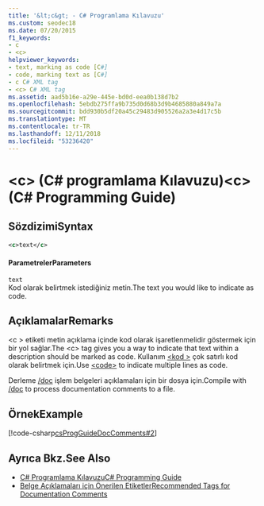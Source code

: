```yaml
---
title: '&lt;c&gt; - C# Programlama Kılavuzu'
ms.custom: seodec18
ms.date: 07/20/2015
f1_keywords:
- c
- <c>
helpviewer_keywords:
- text, marking as code [C#]
- code, marking text as [C#]
- c C# XML tag
- <c> C# XML tag
ms.assetid: aad5b16e-a29e-445e-bd0d-eea0b138d7b2
ms.openlocfilehash: 5ebdb275ffa9b735d0d68b3d9b4685880a849a7a
ms.sourcegitcommit: bdd930b5df20a45c29483d905526a2a3e4d17c5b
ms.translationtype: MT
ms.contentlocale: tr-TR
ms.lasthandoff: 12/11/2018
ms.locfileid: "53236420"
---
```

# <a name="ltcgt-c-programming-guide"></a><span data-ttu-id="43997-102">&lt;c&gt; (C# programlama Kılavuzu)</span><span class="sxs-lookup"><span data-stu-id="43997-102">&lt;c&gt; (C# Programming Guide)</span></span>
## <a name="syntax"></a><span data-ttu-id="43997-103">Sözdizimi</span><span class="sxs-lookup"><span data-stu-id="43997-103">Syntax</span></span>  
  
```xml  
<c>text</c>  
```  
  
#### <a name="parameters"></a><span data-ttu-id="43997-104">Parametreler</span><span class="sxs-lookup"><span data-stu-id="43997-104">Parameters</span></span>  
 `text`  
 <span data-ttu-id="43997-105">Kod olarak belirtmek istediğiniz metin.</span><span class="sxs-lookup"><span data-stu-id="43997-105">The text you would like to indicate as code.</span></span>  
  
## <a name="remarks"></a><span data-ttu-id="43997-106">Açıklamalar</span><span class="sxs-lookup"><span data-stu-id="43997-106">Remarks</span></span>  
 <span data-ttu-id="43997-107">\<c > etiketi metin açıklama içinde kod olarak işaretlenmelidir göstermek için bir yol sağlar.</span><span class="sxs-lookup"><span data-stu-id="43997-107">The \<c> tag gives you a way to indicate that text within a description should be marked as code.</span></span> <span data-ttu-id="43997-108">Kullanım [ \<kod >](../../../csharp/programming-guide/xmldoc/code.md) çok satırlı kod olarak belirtmek için.</span><span class="sxs-lookup"><span data-stu-id="43997-108">Use [\<code>](../../../csharp/programming-guide/xmldoc/code.md) to indicate multiple lines as code.</span></span>  
  
 <span data-ttu-id="43997-109">Derleme [/doc](../../../csharp/language-reference/compiler-options/doc-compiler-option.md) işlem belgeleri açıklamaları için bir dosya için.</span><span class="sxs-lookup"><span data-stu-id="43997-109">Compile with [/doc](../../../csharp/language-reference/compiler-options/doc-compiler-option.md) to process documentation comments to a file.</span></span>  
  
## <a name="example"></a><span data-ttu-id="43997-110">Örnek</span><span class="sxs-lookup"><span data-stu-id="43997-110">Example</span></span>  
 [!code-csharp[csProgGuideDocComments#2](../../../csharp/programming-guide/xmldoc/codesnippet/CSharp/code-inline_1.cs)]  
  
## <a name="see-also"></a><span data-ttu-id="43997-111">Ayrıca Bkz.</span><span class="sxs-lookup"><span data-stu-id="43997-111">See Also</span></span>

- [<span data-ttu-id="43997-112">C# Programlama Kılavuzu</span><span class="sxs-lookup"><span data-stu-id="43997-112">C# Programming Guide</span></span>](../../../csharp/programming-guide/index.md)  
- [<span data-ttu-id="43997-113">Belge Açıklamaları için Önerilen Etiketler</span><span class="sxs-lookup"><span data-stu-id="43997-113">Recommended Tags for Documentation Comments</span></span>](../../../csharp/programming-guide/xmldoc/recommended-tags-for-documentation-comments.md)
